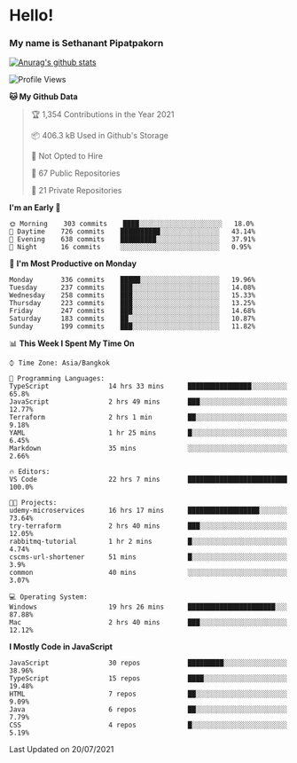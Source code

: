# Hello!
### My name is Sethanant Pipatpakorn

[![Anurag's github stats](https://github-readme-stats.vercel.app/api?username=thetkpark&count_private=true&show_icons=true&theme=tokyonight)](https://github.com/anuraghazra/github-readme-stats)

<!--START_SECTION:waka-->
![Profile Views](http://img.shields.io/badge/Profile%20Views-51-blue)

**🐱 My Github Data** 

> 🏆 1,354 Contributions in the Year 2021
 > 
> 📦 406.3 kB Used in Github's Storage 
 > 
> 🚫 Not Opted to Hire
 > 
> 📜 67 Public Repositories 
 > 
> 🔑 21 Private Repositories  
 > 
**I'm an Early 🐤** 

```text
🌞 Morning    303 commits    ████░░░░░░░░░░░░░░░░░░░░░   18.0% 
🌆 Daytime    726 commits    ██████████░░░░░░░░░░░░░░░   43.14% 
🌃 Evening    638 commits    █████████░░░░░░░░░░░░░░░░   37.91% 
🌙 Night      16 commits     ░░░░░░░░░░░░░░░░░░░░░░░░░   0.95%

```
📅 **I'm Most Productive on Monday** 

```text
Monday       336 commits    █████░░░░░░░░░░░░░░░░░░░░   19.96% 
Tuesday      237 commits    ███░░░░░░░░░░░░░░░░░░░░░░   14.08% 
Wednesday    258 commits    ███░░░░░░░░░░░░░░░░░░░░░░   15.33% 
Thursday     223 commits    ███░░░░░░░░░░░░░░░░░░░░░░   13.25% 
Friday       247 commits    ███░░░░░░░░░░░░░░░░░░░░░░   14.68% 
Saturday     183 commits    ██░░░░░░░░░░░░░░░░░░░░░░░   10.87% 
Sunday       199 commits    ███░░░░░░░░░░░░░░░░░░░░░░   11.82%

```


📊 **This Week I Spent My Time On** 

```text
⌚︎ Time Zone: Asia/Bangkok

💬 Programming Languages: 
TypeScript               14 hrs 33 mins      ████████████████░░░░░░░░░   65.8% 
JavaScript               2 hrs 49 mins       ███░░░░░░░░░░░░░░░░░░░░░░   12.77% 
Terraform                2 hrs 1 min         ██░░░░░░░░░░░░░░░░░░░░░░░   9.18% 
YAML                     1 hr 25 mins        █░░░░░░░░░░░░░░░░░░░░░░░░   6.45% 
Markdown                 35 mins             ░░░░░░░░░░░░░░░░░░░░░░░░░   2.66%

🔥 Editors: 
VS Code                  22 hrs 7 mins       █████████████████████████   100.0%

🐱‍💻 Projects: 
udemy-microservices      16 hrs 17 mins      ██████████████████░░░░░░░   73.64% 
try-terraform            2 hrs 40 mins       ███░░░░░░░░░░░░░░░░░░░░░░   12.05% 
rabbitmq-tutorial        1 hr 2 mins         █░░░░░░░░░░░░░░░░░░░░░░░░   4.74% 
cscms-url-shortener      51 mins             █░░░░░░░░░░░░░░░░░░░░░░░░   3.9% 
common                   40 mins             ░░░░░░░░░░░░░░░░░░░░░░░░░   3.07%

💻 Operating System: 
Windows                  19 hrs 26 mins      ██████████████████████░░░   87.88% 
Mac                      2 hrs 40 mins       ███░░░░░░░░░░░░░░░░░░░░░░   12.12%

```

**I Mostly Code in JavaScript** 

```text
JavaScript               30 repos            █████████░░░░░░░░░░░░░░░░   38.96% 
TypeScript               15 repos            ████░░░░░░░░░░░░░░░░░░░░░   19.48% 
HTML                     7 repos             ██░░░░░░░░░░░░░░░░░░░░░░░   9.09% 
Java                     6 repos             ██░░░░░░░░░░░░░░░░░░░░░░░   7.79% 
CSS                      4 repos             █░░░░░░░░░░░░░░░░░░░░░░░░   5.19%

```



 Last Updated on 20/07/2021
<!--END_SECTION:waka-->
